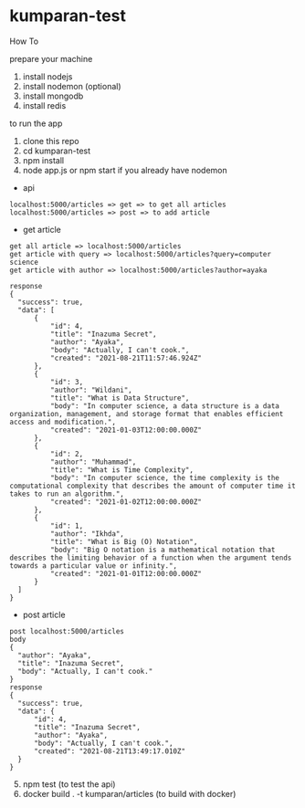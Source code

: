 # kumparan-test

How To

prepare your machine
1. install nodejs
2. install nodemon (optional)
3. install mongodb
4. install redis

to run the app

1. clone this repo
2. cd kumparan-test
3. npm install
4. node app.js or npm start if you already have nodemon
  - api
  ```
  localhost:5000/articles => get => to get all articles
  localhost:5000/articles => post => to add article
  ```
  - get article
  ```
  get all article => localhost:5000/articles
  get article with query => localhost:5000/articles?query=computer science
  get article with author => localhost:5000/articles?author=ayaka

  response
  {
    "success": true,
    "data": [
        {
            "id": 4,
            "title": "Inazuma Secret",
            "author": "Ayaka",
            "body": "Actually, I can't cook.",
            "created": "2021-08-21T11:57:46.924Z"
        },
        {
            "id": 3,
            "author": "Wildani",
            "title": "What is Data Structure",
            "body": "In computer science, a data structure is a data organization, management, and storage format that enables efficient access and modification.",
            "created": "2021-01-03T12:00:00.000Z"
        },
        {
            "id": 2,
            "author": "Muhammad",
            "title": "What is Time Complexity",
            "body": "In computer science, the time complexity is the computational complexity that describes the amount of computer time it takes to run an algorithm.",
            "created": "2021-01-02T12:00:00.000Z"
        },
        {
            "id": 1,
            "author": "Ikhda",
            "title": "What is Big (O) Notation",
            "body": "Big O notation is a mathematical notation that describes the limiting behavior of a function when the argument tends towards a particular value or infinity.",
            "created": "2021-01-01T12:00:00.000Z"
        }
    ]
  }
  ```
  - post article
  ```
  post localhost:5000/articles
  body
  {
    "author": "Ayaka",
    "title": "Inazuma Secret",
    "body": "Actually, I can't cook."
  }
  response
  {
    "success": true,
    "data": {
        "id": 4,
        "title": "Inazuma Secret",
        "author": "Ayaka",
        "body": "Actually, I can't cook.",
        "created": "2021-08-21T13:49:17.010Z"
    }
  }
  ```
5. npm test (to test the api)
6. docker build . -t kumparan/articles (to build with docker)
